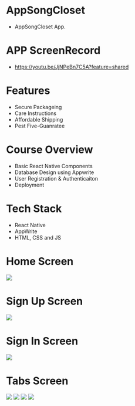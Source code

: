 # AppSongCloset
* AppSongCloset App.

#  APP ScreenRecord
* https://youtu.be/JjNPeBn7C5A?feature=shared

# Features
* Secure  Packageing
* Care Instructions
* Affordable Shipping
* Pest Five-Guanratee

# Course Overview
* Basic React Native Components
* Database Design using Appwrite
* User Registration & Authenticaiton
* Deployment

# Tech Stack
* React Native
* AppWrite
* HTML, CSS and JS

# Home Screen
<img src="assets/images/screenshot/onboarding.jpg">  

# Sign Up Screen
<img src="assets/images/screenshot/signup.jpg">  

# Sign In Screen
<img src="assets/images/screenshot/login.jpg">  

# Tabs Screen
<img src="assets/images/screenshot/tab1.jpg"> 
<img src="assets/images/screenshot/tab2.jpg"> 
<img src="assets/images/screenshot/tab3.jpg"> 
<img src="assets/images/screenshot/tab4.jpg"> 